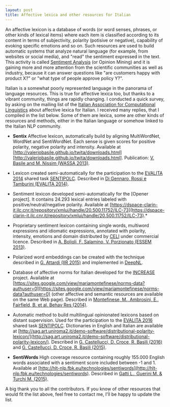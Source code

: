 ```yaml
---
layout: post
title: Affective lexica and other resources for Italian
---
```


An affective lexicon is a database of words (or word senses, phrases, or other kinds of lexical items) where each item is classified according to its content in terms of subjectivity, polarity (potisive or negative), capability of evoking specific emotions and so on. Such resources are used to build automatic systems that analyze natural language (for example, from websites or social media), and "read" the sentiment expressed in the text. This activity is called [Sentiment Analysis](https://en.wikipedia.org/wiki/Sentiment_analysis) (or Opinion Mining) and it is gaining more and more attention from the scientific communities as well as industry, because it can answer questions like "are customers happy with product X?" or "what type of people approve policy Y?".

Italian is a somewhat poorly represented language in the panorama of language resources. This is true for affective lexica too, but thanks to a vibrant community, things are rapidly changing.
I conducted a quick survey, by asking on the mailing list of the [Italian Association for Computational Linguistics](http://www.ai-lc.it/) about affective lexica for Italian.
I received many replies, that I compiled in the list below. Some of them are lexica, some are other kinds of resources and methods, either in the Italian language or somehow linked to the Italian NLP community.

* **Sentix** Affective lexicon, automatically build by aligning MultiWordNet, WordNet and SentiWordNet. Each sense is given scores for positive polarity, negative polarity and intensity. Available at [http://valeriobasile.github.io/twita/downloads.html][http://valeriobasile.github.io/twita/downloads.html]. 
Publication: [V. Basile and M. Nissim (WASSA 2013)](http://www.aclweb.org/anthology/W/W13/W13-16.pdf#page=112).

* Lexicon created semi-automatically for the participation to the [EVALITA 2014](http://www.evalita.it/2014) shared task [SENTIPOLC](http://www.di.unito.it/~tutreeb/sentipolc-evalita14/index.html). Described in [Di Gennaro, Rossi e Tamburini (EVALITA 2014)](https://docs.google.com/viewer?url=http%3A%2F%2Fwww.fileli.unipi.it%2Fprojects%2Fclic%2Fproceedings%2FProceedings-EVALITA-2014.pdf).

* Sentiment lexicon developed semi-automatically for the [Opener project]. It contains 24.293 lexical entries labeled with positive/neutral/negative polarity. Available at [https://dspace-clarin-it.ilc.cnr.it/repository/xmlui/handle/20.500.11752/ILC-73](https://dspace-clarin-it.ilc.cnr.it/repository/xmlui/handle/20.500.11752/ILC-73).*

* Proprietary sentiment lexicon containing single words, multiword expressions and idiomatic expressions, annotated with polarity, intensity, emotions and domain distributed by [CELI](https://www.celi.it/) under commercial licence. Described in [A. Bolioli, F. Salamino, V. Porzionato (ESSEM 2013)](http://ceur-ws.org/Vol-1096/paper12.pdf).

* Polarized word embeddings can be created with the technique described in [G. Attardi (IIR 2015)](http://ceur-ws.org/Vol-1404/paper_21.pdf) and implemented in [DeepNL](https://github.com/attardi/deepnl).

* Database of affective norms for Italian developed for the [INCREASE](https://sites.google.com/view/mariamontefinese/increase?authuser=0) project. Available at [https://sites.google.com/view/mariamontefinese/norms-data?authuser=0](https://sites.google.com/view/mariamontefinese/norms-data?authuser=0) (other affective and semantic resources are available on the same Web page). Described in [Montefinese, M., Ambrosini, E., Fairfield, B. et al. Behav Res (2014)](https://link.springer.com/article/10.3758%2Fs13428-013-0405-3).

* Automatic method to build multilingual opinionated lexicons based on distant supervision. Used for the participation to the [EVALITA 2016](http://www.evalita.it/2016) shared task [SENTIPOLC](http://www.di.unito.it/~tutreeb/sentipolc-evalita16/index.html). Dictionaries in English and Italian are available at [http://sag.art.uniroma2.it/demo-software/distributional-polarity-lexicon/](http://sag.art.uniroma2.it/demo-software/distributional-polarity-lexicon/). Described in [G. Castellucci, D. Croce, R. Basili (2016)](http://www.lrec-conf.org/proceedings/lrec2016/pdf/449_Paper.pdf) and [G. Castellucci, D. Croce, R. Basili (2015)](http://iir2015.isti.cnr.it/proceedings/IIR_2015_submission_7.pdf).

* **SentiWords** High coverage resource containing roughly 155.000 English words associated with a sentiment score included between -1 and 1. Available at [http://hlt-nlp.fbk.eu/technologies/sentiwords](http://hlt-nlp.fbk.eu/technologies/sentiwords). Described in [Gatti L., Guerini M. & Turchi M. (2015)](http://arxiv.org/abs/1510.09079).

A big thank you to all the contributors. If you know of other resources that would fit the list above, feel free to contact me, I'ĺl be happy to update the list.


